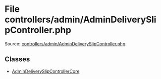 File controllers/admin/AdminDeliverySlipController.php
=========

Source: [controllers/admin/AdminDeliverySlipController.php](https://github.com/PrestaShop/PrestaShop/blob/1.5.1.0/controllers/admin/AdminDeliverySlipController.php)


Classes
-------

* [AdminDeliverySlipControllerCore](class.AdminDeliverySlipControllerCore.md)

